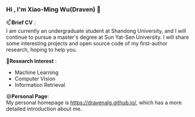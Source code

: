 ### Hi , I'm Xiao-Ming Wu(Draven) 👋

📫**Brief CV** :   
I am currently an undergraduate student at Shandong University, and I will continue to pursue a master's degree at Sun Yat-Sen University. I will share some interesting projects and open source code of my first-author research, hoping to help you.  

🌱**Research Interest** : 
- Machine Learning
- Computer Vision
- Information Retrieval  

😄**Personal Page**:   
My personal homepage is https://dravenalg.github.io/, which has a more detailed introduction about me.


<!--
**DravenALG/DravenALG** is a ✨ _special_ ✨ repository because its `README.md` (this file) appears on your GitHub profile.

Here are some ideas to get you started:

- 🔭 I’m currently working on ...
- 🌱 I’m currently learning ...
- 👯 I’m looking to collaborate on ...
- 🤔 I’m looking for help with ...
- 💬 Ask me about ...
- 📫 How to reach me: ...
- 😄 Pronouns: ...
- ⚡ Fun fact: ...
-->
